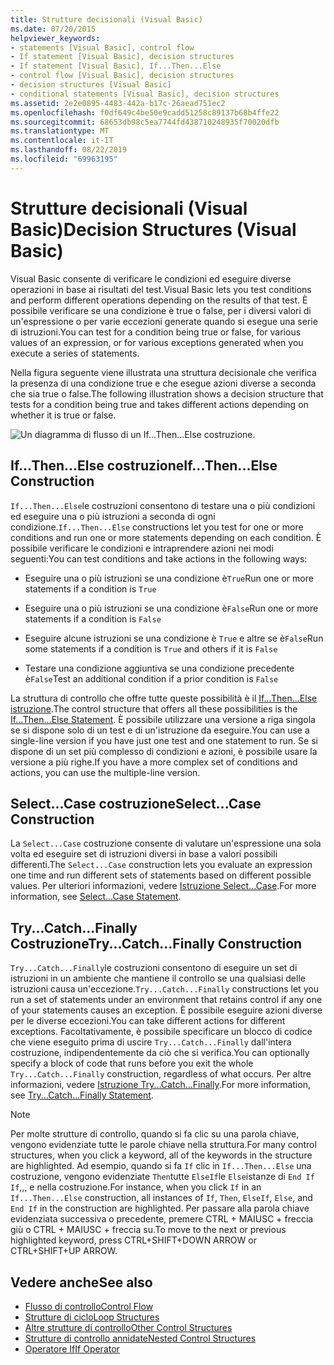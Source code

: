 ```yaml
---
title: Strutture decisionali (Visual Basic)
ms.date: 07/20/2015
helpviewer_keywords:
- statements [Visual Basic], control flow
- If statement [Visual Basic], decision structures
- If statement [Visual Basic], If...Then...Else
- control flow [Visual Basic], decision structures
- decision structures [Visual Basic]
- conditional statements [Visual Basic], decision structures
ms.assetid: 2e2e0895-4483-442a-b17c-26aead751ec2
ms.openlocfilehash: f0df649c4be50e9cadd51258c89137b68b4ffe22
ms.sourcegitcommit: 68653db98c5ea7744fd438710248935f70020dfb
ms.translationtype: MT
ms.contentlocale: it-IT
ms.lasthandoff: 08/22/2019
ms.locfileid: "69963195"
---
```

# <a name="decision-structures-visual-basic"></a><span data-ttu-id="edacc-102">Strutture decisionali (Visual Basic)</span><span class="sxs-lookup"><span data-stu-id="edacc-102">Decision Structures (Visual Basic)</span></span>
<span data-ttu-id="edacc-103">Visual Basic consente di verificare le condizioni ed eseguire diverse operazioni in base ai risultati del test.</span><span class="sxs-lookup"><span data-stu-id="edacc-103">Visual Basic lets you test conditions and perform different operations depending on the results of that test.</span></span> <span data-ttu-id="edacc-104">È possibile verificare se una condizione è true o false, per i diversi valori di un'espressione o per varie eccezioni generate quando si esegue una serie di istruzioni.</span><span class="sxs-lookup"><span data-stu-id="edacc-104">You can test for a condition being true or false, for various values of an expression, or for various exceptions generated when you execute a series of statements.</span></span>  
  
 <span data-ttu-id="edacc-105">Nella figura seguente viene illustrata una struttura decisionale che verifica la presenza di una condizione true e che esegue azioni diverse a seconda che sia true o false.</span><span class="sxs-lookup"><span data-stu-id="edacc-105">The following illustration shows a decision structure that tests for a condition being true and takes different actions depending on whether it is true or false.</span></span>  
  
 ![Un diagramma di flusso di un If...Then...Else costruzione.](./media/decision-structures/if-then-else-construction.gif)  
  
## <a name="ifthenelse-construction"></a><span data-ttu-id="edacc-107">If...Then...Else costruzione</span><span class="sxs-lookup"><span data-stu-id="edacc-107">If...Then...Else Construction</span></span>  
 <span data-ttu-id="edacc-108">`If...Then...Else`le costruzioni consentono di testare una o più condizioni ed eseguire una o più istruzioni a seconda di ogni condizione.</span><span class="sxs-lookup"><span data-stu-id="edacc-108">`If...Then...Else` constructions let you test for one or more conditions and run one or more statements depending on each condition.</span></span> <span data-ttu-id="edacc-109">È possibile verificare le condizioni e intraprendere azioni nei modi seguenti:</span><span class="sxs-lookup"><span data-stu-id="edacc-109">You can test conditions and take actions in the following ways:</span></span>  
  
- <span data-ttu-id="edacc-110">Eseguire una o più istruzioni se una condizione è`True`</span><span class="sxs-lookup"><span data-stu-id="edacc-110">Run one or more statements if a condition is `True`</span></span>  
  
- <span data-ttu-id="edacc-111">Eseguire una o più istruzioni se una condizione è`False`</span><span class="sxs-lookup"><span data-stu-id="edacc-111">Run one or more statements if a condition is `False`</span></span>  
  
- <span data-ttu-id="edacc-112">Eseguire alcune istruzioni se una condizione è `True` e altre se è`False`</span><span class="sxs-lookup"><span data-stu-id="edacc-112">Run some statements if a condition is `True` and others if it is `False`</span></span>  
  
- <span data-ttu-id="edacc-113">Testare una condizione aggiuntiva se una condizione precedente è`False`</span><span class="sxs-lookup"><span data-stu-id="edacc-113">Test an additional condition if a prior condition is `False`</span></span>  
  
 <span data-ttu-id="edacc-114">La struttura di controllo che offre tutte queste possibilità è il [If...Then...Else istruzione](../../../../visual-basic/language-reference/statements/if-then-else-statement.md).</span><span class="sxs-lookup"><span data-stu-id="edacc-114">The control structure that offers all these possibilities is the [If...Then...Else Statement](../../../../visual-basic/language-reference/statements/if-then-else-statement.md).</span></span> <span data-ttu-id="edacc-115">È possibile utilizzare una versione a riga singola se si dispone solo di un test e di un'istruzione da eseguire.</span><span class="sxs-lookup"><span data-stu-id="edacc-115">You can use a single-line version if you have just one test and one statement to run.</span></span> <span data-ttu-id="edacc-116">Se si dispone di un set più complesso di condizioni e azioni, è possibile usare la versione a più righe.</span><span class="sxs-lookup"><span data-stu-id="edacc-116">If you have a more complex set of conditions and actions, you can use the multiple-line version.</span></span>  
  
## <a name="selectcase-construction"></a><span data-ttu-id="edacc-117">Select...Case costruzione</span><span class="sxs-lookup"><span data-stu-id="edacc-117">Select...Case Construction</span></span>  
 <span data-ttu-id="edacc-118">La `Select...Case` costruzione consente di valutare un'espressione una sola volta ed eseguire set di istruzioni diversi in base a valori possibili differenti.</span><span class="sxs-lookup"><span data-stu-id="edacc-118">The `Select...Case` construction lets you evaluate an expression one time and run different sets of statements based on different possible values.</span></span> <span data-ttu-id="edacc-119">Per ulteriori informazioni, vedere [Istruzione Select...Case](../../../../visual-basic/language-reference/statements/select-case-statement.md).</span><span class="sxs-lookup"><span data-stu-id="edacc-119">For more information, see [Select...Case Statement](../../../../visual-basic/language-reference/statements/select-case-statement.md).</span></span>  
  
## <a name="trycatchfinally-construction"></a><span data-ttu-id="edacc-120">Try...Catch...Finally Costruzione</span><span class="sxs-lookup"><span data-stu-id="edacc-120">Try...Catch...Finally Construction</span></span>  
 <span data-ttu-id="edacc-121">`Try...Catch...Finally`le costruzioni consentono di eseguire un set di istruzioni in un ambiente che mantiene il controllo se una qualsiasi delle istruzioni causa un'eccezione.</span><span class="sxs-lookup"><span data-stu-id="edacc-121">`Try...Catch...Finally` constructions let you run a set of statements under an environment that retains control if any one of your statements causes an exception.</span></span> <span data-ttu-id="edacc-122">È possibile eseguire azioni diverse per le diverse eccezioni.</span><span class="sxs-lookup"><span data-stu-id="edacc-122">You can take different actions for different exceptions.</span></span> <span data-ttu-id="edacc-123">Facoltativamente, è possibile specificare un blocco di codice che viene eseguito prima di uscire `Try...Catch...Finally` dall'intera costruzione, indipendentemente da ciò che si verifica.</span><span class="sxs-lookup"><span data-stu-id="edacc-123">You can optionally specify a block of code that runs before you exit the whole `Try...Catch...Finally` construction, regardless of what occurs.</span></span> <span data-ttu-id="edacc-124">Per altre informazioni, vedere [Istruzione Try...Catch...Finally](../../../../visual-basic/language-reference/statements/try-catch-finally-statement.md).</span><span class="sxs-lookup"><span data-stu-id="edacc-124">For more information, see [Try...Catch...Finally Statement](../../../../visual-basic/language-reference/statements/try-catch-finally-statement.md).</span></span>  
  
> [!NOTE]
> <span data-ttu-id="edacc-125">Per molte strutture di controllo, quando si fa clic su una parola chiave, vengono evidenziate tutte le parole chiave nella struttura.</span><span class="sxs-lookup"><span data-stu-id="edacc-125">For many control structures, when you click a keyword, all of the keywords in the structure are highlighted.</span></span> <span data-ttu-id="edacc-126">Ad esempio, quando si fa `If` clic in `If...Then...Else` una costruzione, vengono evidenziate `Then`tutte `ElseIf`le `Else`istanze di `End If` `If`,,, e nella costruzione.</span><span class="sxs-lookup"><span data-stu-id="edacc-126">For instance, when you click `If` in an `If...Then...Else` construction, all instances of `If`, `Then`, `ElseIf`, `Else`, and `End If` in the construction are highlighted.</span></span> <span data-ttu-id="edacc-127">Per passare alla parola chiave evidenziata successiva o precedente, premere CTRL + MAIUSC + freccia giù o CTRL + MAIUSC + freccia su.</span><span class="sxs-lookup"><span data-stu-id="edacc-127">To move to the next or previous highlighted keyword, press CTRL+SHIFT+DOWN ARROW or CTRL+SHIFT+UP ARROW.</span></span>  
  
## <a name="see-also"></a><span data-ttu-id="edacc-128">Vedere anche</span><span class="sxs-lookup"><span data-stu-id="edacc-128">See also</span></span>

- [<span data-ttu-id="edacc-129">Flusso di controllo</span><span class="sxs-lookup"><span data-stu-id="edacc-129">Control Flow</span></span>](../../../../visual-basic/programming-guide/language-features/control-flow/index.md)
- [<span data-ttu-id="edacc-130">Strutture di ciclo</span><span class="sxs-lookup"><span data-stu-id="edacc-130">Loop Structures</span></span>](../../../../visual-basic/programming-guide/language-features/control-flow/loop-structures.md)
- [<span data-ttu-id="edacc-131">Altre strutture di controllo</span><span class="sxs-lookup"><span data-stu-id="edacc-131">Other Control Structures</span></span>](../../../../visual-basic/programming-guide/language-features/control-flow/other-control-structures.md)
- [<span data-ttu-id="edacc-132">Strutture di controllo annidate</span><span class="sxs-lookup"><span data-stu-id="edacc-132">Nested Control Structures</span></span>](../../../../visual-basic/programming-guide/language-features/control-flow/nested-control-structures.md)
- [<span data-ttu-id="edacc-133">Operatore If</span><span class="sxs-lookup"><span data-stu-id="edacc-133">If Operator</span></span>](../../../../visual-basic/language-reference/operators/if-operator.md)
